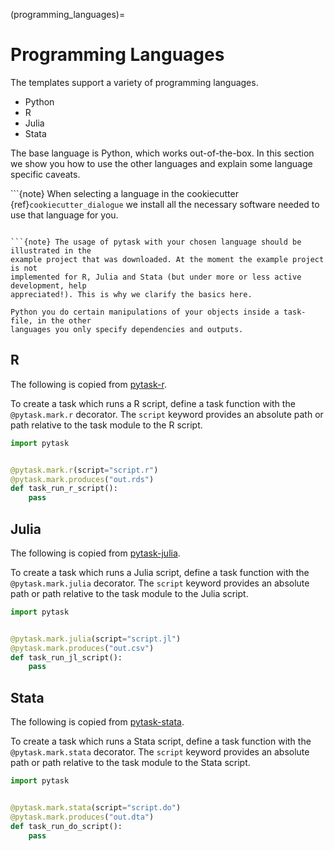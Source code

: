 (programming_languages)=

# Programming Languages

The templates support a variety of programming languages.

- Python
- R
- Julia
- Stata

The base language is Python, which works out-of-the-box. In this section we show you how
to use the other languages and explain some language specific caveats.

\`\`\`\{note} When selecting a language in the cookiecutter {ref}`cookiecutter_dialogue`
we install all the necessary software needed to use that language for you.

````

```{note} The usage of pytask with your chosen language should be illustrated in the
example project that was downloaded. At the moment the example project is not
implemented for R, Julia and Stata (but under more or less active development, help
appreciated!). This is why we clarify the basics here.
````

```{warning} The use of pytask with Python differs from the other languages. While in
Python you do certain manipulations of your objects inside a task-file, in the other
languages you only specify dependencies and outputs.
```

## R

The following is copied from [pytask-r](https://github.com/pytask-dev/pytask-r).

To create a task which runs a R script, define a task function with the `@pytask.mark.r`
decorator. The `script` keyword provides an absolute path or path relative to the task
module to the R script.

```python
import pytask


@pytask.mark.r(script="script.r")
@pytask.mark.produces("out.rds")
def task_run_r_script():
    pass
```

## Julia

The following is copied from [pytask-julia](https://github.com/pytask-dev/pytask-julia).

To create a task which runs a Julia script, define a task function with the
`@pytask.mark.julia` decorator. The `script` keyword provides an absolute path or path
relative to the task module to the Julia script.

```python
import pytask


@pytask.mark.julia(script="script.jl")
@pytask.mark.produces("out.csv")
def task_run_jl_script():
    pass
```

## Stata

The following is copied from [pytask-stata](https://github.com/pytask-dev/pytask-stata).

To create a task which runs a Stata script, define a task function with the
`@pytask.mark.stata` decorator. The `script` keyword provides an absolute path or path
relative to the task module to the Stata script.

```python
import pytask


@pytask.mark.stata(script="script.do")
@pytask.mark.produces("out.dta")
def task_run_do_script():
    pass
```
